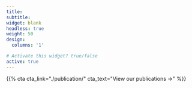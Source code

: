```yaml
---
title:
subtitle:
widget: blank
headless: true
weight: 50
design:
  columns: '1'

# Activate this widget? true/false
active: true
---
```


{{% cta cta_link="./publication/" cta_text="View our publications →" %}}
